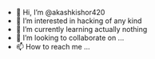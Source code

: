 - 👋 Hi, I’m @akashkishor420
- 👀 I’m interested in hacking of any kind
- 🌱 I’m currently learning actually nothing
- 💞️ I’m looking to collaborate on ...
- 📫 How to reach me ...

<!---
akashkishor420/akashkishor420 is a ✨ special ✨ repository because its `README.md` (this file) appears on your GitHub profile.
You can click the Preview link to take a look at your changes.
--->
